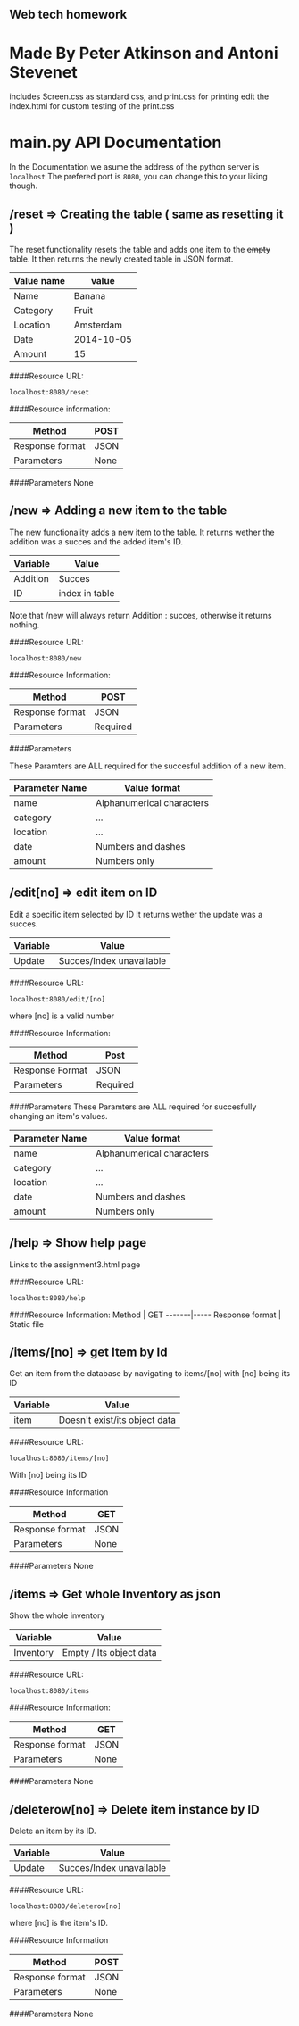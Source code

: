 Web tech homework
----------------------------------
Made By Peter Atkinson and Antoni Stevenet
==================================
includes Screen.css as standard css, and print.css for printing
edit the index.html for custom testing of the print.css

main.py API Documentation
===================================
In the Documentation we asume the address of the python server is ```localhost```
The prefered port is ```8080```, you can change this to your liking though.

/reset => Creating the table ( same as resetting it )
-----------------------------------
The reset functionality resets the table and adds one item to the ~~empty~~ table.
It then returns the newly created table in JSON format.

|Value name    |   value|
|--------------|-------------|
|Name          | Banana|
|Category      | Fruit|
|Location      | Amsterdam|
|Date          | 2014-10-05|
|Amount        | 15|

####Resource URL:
```
localhost:8080/reset
```

####Resource information:

Method          | POST
----------------|-----
Response format | JSON
Parameters      | None

####Parameters
None

/new => Adding a new item to the table
-----------------------------------
The new functionality adds a new item to the table.
It returns wether the addition was a succes and the added item's ID. 

| Variable    |    Value |
|-------------|----------|
|Addition     | Succes   |
|ID           | index in table |

Note that /new will always return Addition : succes, otherwise it returns nothing. 

####Resource URL:
```
localhost:8080/new
```

####Resource Information:

Method         | POST 
---------------|-----
Response format|JSON
Parameters     | Required

####Parameters

These Paramters are ALL required for the succesful addition of a new item.

Parameter Name  | Value format 
----------------|-----------------
name            | Alphanumerical characters
category        | ...
location        | ...
date            | Numbers and dashes
amount          | Numbers only

/edit[no]  => edit item on ID
-----------------------------------
Edit a specific item selected by ID
It returns wether the update was a succes. 

| Variable     |  Value |
|--------------|--------|
| Update       | Succes/Index unavailable |

####Resource URL:
```
localhost:8080/edit/[no]
```
where [no] is a valid number 

####Resource Information:

Method | Post
-------|-----
Response Format | JSON
Parameters | Required

####Parameters
These Paramters are ALL required for succesfully changing an item's values.

Parameter Name  | Value format 
----------------|-----------------
name            | Alphanumerical characters
category        | ...
location        | ...
date            | Numbers and dashes
amount          | Numbers only

/help => Show help page
-----------------------------------
Links to the assignment3.html page

####Resource URL:
```
localhost:8080/help
```

####Resource Information:
Method | GET
-------|-----
Response format | Static file

/items/[no] => get Item by Id
-------------------------------------
Get an item from the database by navigating to items/[no] with [no] being its ID

Variable  |  Value
----------|----------
item      | Doesn't exist/its object data

####Resource URL:
```
localhost:8080/items/[no]
```
With [no] being its ID

####Resource Information

Method | GET
-------|-----
Response format | JSON
Parameters | None

####Parameters
None

/items => Get whole Inventory as json
-------------------------------------
Show the whole inventory

Variable | Value
---------|-----------
Inventory | Empty / Its object data

####Resource URL:
```
localhost:8080/items
```

####Resource Information:

Method | GET
-------|----------
Response format | JSON
Parameters  | None 

####Parameters
None

/deleterow[no] => Delete item instance by ID
---------------------------------------------
Delete an item by its ID.

Variable | Value
---------|-----------
Update   | Succes/Index unavailable

####Resource URL:
```
localhost:8080/deleterow[no]
```
where [no] is the item's ID.

####Resource Information

Method  |  POST
--------|-------
Response format | JSON
Parameters  | None

####Parameters 
None
